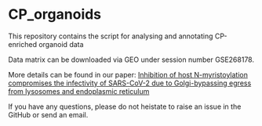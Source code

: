 # CP_organoids
This repository contains the script for analysing and annotating CP-enriched organoid data

Data matrix can be downloaded via GEO under session number GSE268178. 

More details can be found in our paper: [Inhibition of host N-myristoylation compromises the infectivity of SARS-CoV-2 due to
Golgi-bypassing egress from lysosomes and endoplasmic reticulum](https://www.biorxiv.org/content/10.1101/2023.03.03.530798v3)

If you have any questions, please do not heistate to raise an issue in the GitHub or send an email.
